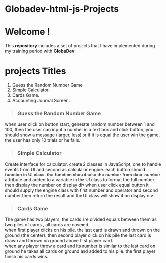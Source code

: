 # Globadev-html-js-Projects
# Welcome !

This **repository** includes a set of projects that I have implemented during my training period with  **GlobaDev**:


# projects Titles

 1. Guess the Random Number Game.
 2. Simple Calculator.
 3. Cards Game.
 4. Accounting Journal Screen.

>### Guess the Random Number Game

when user click on button start, generate random number between 1 and 100, then the user can input a number in a text box and click button, you should show a message (larger, less) or if it is equal the user win the game, the user has only 10 trials or he fails.

>### Simple Calculator

Create interface for calculator.
create 2 classes in JavaScript, one to handle events from UI and second as calculator engine.
each button should function in UI class. the function should take the number from data-number attribute and added to a variable in the UI class to format the full number. then display the number on display div
when user click equal button it should supply the engine class with first number and operator and second number then return the result and the UI class will show it on display div  

>### Cards Game

The game has two players, the cards are divided equals between them as two piles of cards , all cards are covered.  
when first player clicks on his pile. the last card is drawn and thrown on the ground (the center). then second player click on his pile the last card is drawn and thrown on ground above first player card.  
when any player throw a card and its number is similar to the last card on ground he takes all cards on ground and added to his pile. the first player finish his cards wins.
